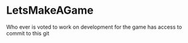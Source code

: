 # LetsMakeAGame

Who ever is voted to work on development for the game has access 
to commit to this git

